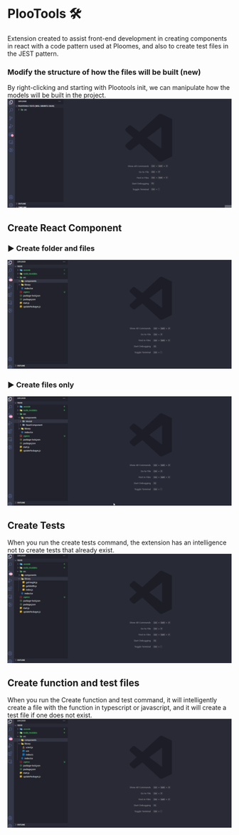 # PlooTools 🛠️
Extension created to assist front-end development in creating components in react with a code pattern used at Ploomes, and also to create test files in the JEST pattern.

### Modify the structure of how the files will be built (new)
By right-clicking and starting with Plootools init, we can manipulate how the models will be built in the project.
![](https://raw.githubusercontent.com/Ploomes/plootools/main/img/example_5.gif)

## Create React Component

### ▶️ Create folder and files
  ![](https://raw.githubusercontent.com/Ploomes/plootools/main/img/example_1.gif)

### ▶️ Create files only
  ![](https://raw.githubusercontent.com/Ploomes/plootools/main/img/example_2.gif)

## Create Tests
When you run the create tests command, the extension has an intelligence not to create tests that already exist.
  ![](https://raw.githubusercontent.com/Ploomes/plootools/main/img/example_3.gif)

## Create function and test files
When you run the Create function and test command, it will intelligently create a file with the function in typescript or javascript, and it will create a test file if one does not exist.
![](https://raw.githubusercontent.com/Ploomes/plootools/main/img/example_4.gif)